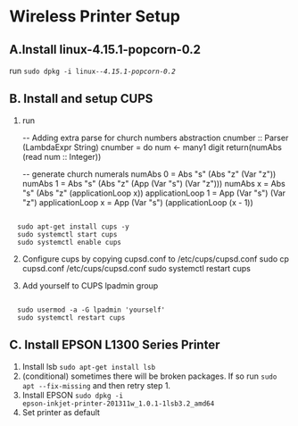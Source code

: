 # Wireless Printer Setup
## A.Install linux-4.15.1-popcorn-0.2
run <code>sudo dpkg -i linux-*-4.15.1-popcorn-0.2*</code>

## B. Install and setup CUPS
1. run

    -- Adding extra parse for church numbers abstraction
    cnumber :: Parser (LambdaExpr String)
    cnumber = do
	    num <- many1 digit
	    return(numAbs (read num :: Integer))
    
    -- generate church numerals
    numAbs 0 = Abs "s" (Abs "z" (Var "z"))
    numAbs 1 = Abs "s" (Abs "z" (App (Var "s") (Var "z")))
    numAbs x = Abs "s" (Abs "z" (applicationLoop x))
    applicationLoop 1 = App (Var "s") (Var "z")
    applicationLoop x = App (Var "s") (applicationLoop (x - 1))

<code>
  sudo apt-get install cups -y
  sudo systemctl start cups
  sudo systemctl enable cups
</code>

2. Configure cups by copying cupsd.conf to /etc/cups/cupsd.conf
    sudo cp cupsd.conf /etc/cups/cupsd.conf
    sudo systemctl restart cups


3. Add yourself to CUPS lpadmin group
<code>
  sudo usermod -a -G lpadmin 'yourself'
  sudo systemctl restart cups
</code>


## C. Install EPSON L1300 Series Printer
1. Install lsb
<code>sudo apt-get install lsb</code>
2. (conditional) sometimes there will be broken packages. If so run
<code>sudo apt --fix-missing</code>
and then retry step 1.
3. Install EPSON
<code>sudo dpkg -i epson-inkjet-printer-201311w_1.0.1-1lsb3.2_amd64</code>
4. Set printer as default
